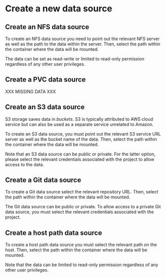 # Create a new data source

## Create an NFS data source

To create an NFS data source you need to point out the relevant NFS server as well as the path to the data within the server. Then, select the path within the container where the data will be mounted.

The data can be set as read-write or limited to read-only permission regardless of any other user privileges. 

## Create a PVC data source

XXX MISSING DATA XXX

## Create an S3 data source
S3 storage saves data in _buckets_. S3 is typically attributed to AWS cloud service but can also be used as a separate service unrelated to Amazon. 

To create an S3 data source, you must point out the relevant S3 service URL server as well as the bucket name of the data. Then, select the path within the container where the data will be mounted.

Note that an S3 data source can be public or private. For the latter option, please select the relevant credentials associated with the project to allow access to the data.

## Create a Git data source

To create a Git data source select the relevant repository URL. Then, select the path within the container where the data will be mounted.

The Git data source can be public or private. To allow access to a private Git data source, you must select the relevant credentials associated with the project. 

## Create a host path data source

To create a host path data source you must select the relevant path on the host. Then, select the path within the container where the data will be mounted.

Note that the data can be limited to read-only permission regardless of any other user privileges. 


